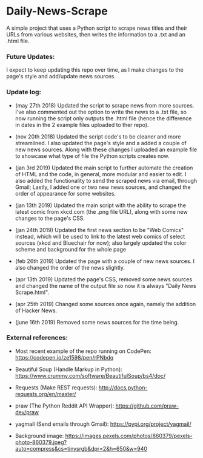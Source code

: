 # Daily-News-Scrape

A simple project that uses a Python script to scrape news titles and their URLs from various websites, then writes the information to a .txt and an .html file.

### Future Updates:
I expect to keep updating this repo over time, as I make changes to the page's style and add/update news sources.

### Update log:

* (may 27th 2018) Updated the script to scrape news from more sources. I've also commented out the option to write the news to a .txt file, so now running the script only outputs the .html file (hence the difference in dates in the 2 example files uploaded to ther repo).

* (nov 20th 2018) Updated the script code's to be cleaner and more streamlined. I also updated the page's style and a added a couple of new news sources. Along with these changes I uploaded an example file to showcase what type of file the Python scripts creates now.

* (jan 3rd 2019) Updated the main script to further automate the creation of HTML and the code, in general, more modular and easier to edit. I also added the functionality to send the scraped news via email, through Gmail; Lastly, I added one or two new news sources, and changed the order of appearance for some websites.

* (jan 13th 2019) Updated the main script with the ability to scrape the latest comic from xkcd.com (the .png file URL), along with some new changes to the page's CSS.

* (jan 24th 2019) Updated the first news section to be "Web Comics" instead, which will be used to link to the latest web comics of select sources (xkcd and Bluechair for now); also largely updated the color scheme and background for the whole page

* (feb 26th 2019) Updated the page with a couple of new news sources. I also changed the order of the news slightly.

* (apr 13th 2019) Updated the page's CSS, removed some news sources and changed the name of the output file so now it is always "Daily News Scrape.html".

* (apr 25th 2019) Changed some sources once again, namely the addition of Hacker News.

* (june 16th 2019) Removed some news sources for the time being.


### External references:

* Most recent example of the repo running on CodePen: https://codepen.io/ze1598/pen/rPNbdq

* Beautiful Soup (Handle Markup in Python): https://www.crummy.com/software/BeautifulSoup/bs4/doc/

* Requests (Make REST requests): http://docs.python-requests.org/en/master/

* praw (The Python Reddit API Wrapper): https://github.com/praw-dev/praw

* yagmail (Send emails through Gmail): https://pypi.org/project/yagmail/

* Background image: https://images.pexels.com/photos/860379/pexels-photo-860379.jpeg?auto=compress&cs=tinysrgb&dpr=2&h=650&w=940